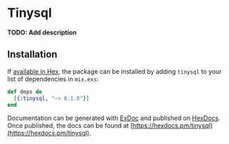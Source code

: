 # Tinysql

**TODO: Add description**

## Installation

If [available in Hex](https://hex.pm/docs/publish), the package can be installed
by adding `tinysql` to your list of dependencies in `mix.exs`:

```elixir
def deps do
  [{:tinysql, "~> 0.1.0"}]
end
```

Documentation can be generated with [ExDoc](https://github.com/elixir-lang/ex_doc)
and published on [HexDocs](https://hexdocs.pm). Once published, the docs can
be found at [https://hexdocs.pm/tinysql](https://hexdocs.pm/tinysql).

